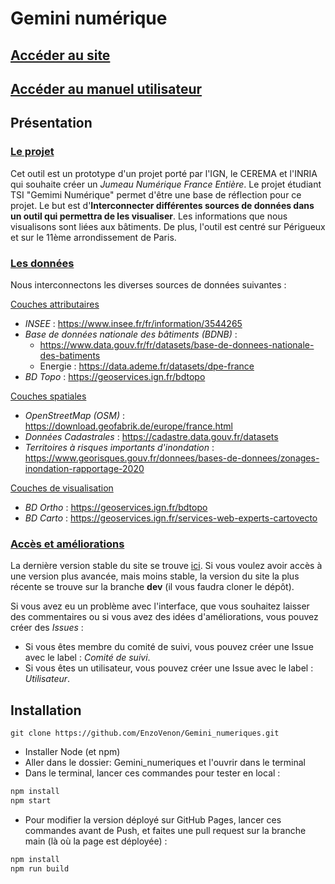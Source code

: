 # **Gemini numérique**

## **[Accéder au site](https://enzovenon.github.io/Gemini_numeriques/)**

## **[Accéder au manuel utilisateur](manuel_utilisateur.md)**

## **Présentation**
### <u>Le projet</u>
Cet outil est un prototype d'un projet porté par l'IGN, le CEREMA et l'INRIA qui souhaite créer un *Jumeau Numérique France Entière*.
Le projet étudiant TSI "Gemimi Numérique" permet d'être une base de réflection pour ce projet. Le but est d'**Interconnecter différentes sources de données dans un outil qui permettra de les visualiser**. 
Les informations que nous visualisons sont liées aux bâtiments. De plus, l'outil est centré sur Périgueux et sur le 11ème arrondissement de Paris. 

### <u>Les données</u>
Nous interconnectons les diverses sources de données suivantes : 

<u>Couches attributaires</u>
- *INSEE* : https://www.insee.fr/fr/information/3544265
- *Base de données nationale des bâtiments (BDNB)* : 
  - https://www.data.gouv.fr/fr/datasets/base-de-donnees-nationale-des-batiments
  - Energie : https://data.ademe.fr/datasets/dpe-france
- *BD Topo* : https://geoservices.ign.fr/bdtopo

<u>Couches spatiales</u>
- *OpenStreetMap (OSM)* : https://download.geofabrik.de/europe/france.html
- *Données Cadastrales* : https://cadastre.data.gouv.fr/datasets
- *Territoires à risques importants d'inondation* : https://www.georisques.gouv.fr/donnees/bases-de-donnees/zonages-inondation-rapportage-2020

<u>Couches de visualisation</u>
- *BD Ortho* : https://geoservices.ign.fr/bdtopo
- *BD Carto* : https://geoservices.ign.fr/services-web-experts-cartovecto


### <u>Accès et améliorations</u>
La dernière version stable du site se trouve [ici](https://enzovenon.github.io/Gemini_numeriques/). Si vous voulez avoir accès à une version plus avancée, mais moins stable, la version du site la plus récente se trouve sur la branche **dev** (il vous faudra cloner le dépôt).

Si vous avez eu un problème avec l'interface, que vous souhaitez laisser des commentaires ou si vous avez des idées d'améliorations, vous pouvez créer des *Issues* :
- Si vous êtes membre du comité de suivi, vous pouvez créer une Issue avec le label : *Comité de suivi*.
- Si vous êtes un utilisateur, vous pouvez créer une Issue avec le label : *Utilisateur*.



## **Installation**   
```
git clone https://github.com/EnzoVenon/Gemini_numeriques.git
```
- Installer Node (et npm)
- Aller dans le dossier:  Gemini_numeriques et l'ouvrir dans le terminal 
- Dans le terminal, lancer ces commandes pour tester en local :

```bash
npm install
npm start
```
- Pour modifier la version déployé sur GitHub Pages, lancer ces commandes avant de Push, et faites une pull request sur la branche main (là où la page est déployée) :
```bash
npm install
npm run build
```
